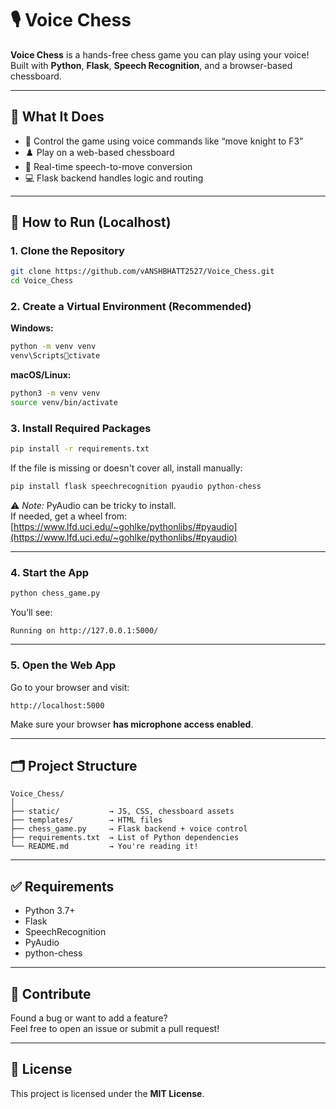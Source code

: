 # 🎙️ Voice Chess

**Voice Chess** is a hands-free chess game you can play using your voice!  
Built with **Python**, **Flask**, **Speech Recognition**, and a browser-based chessboard.

---

## 🧩 What It Does

- 🎤 Control the game using voice commands like “move knight to F3”
- ♟️ Play on a web-based chessboard
- 🧠 Real-time speech-to-move conversion
- 💻 Flask backend handles logic and routing

---

## 🚀 How to Run (Localhost)

### 1. Clone the Repository

```bash
git clone https://github.com/vANSHBHATT2527/Voice_Chess.git
cd Voice_Chess
```

### 2. Create a Virtual Environment (Recommended)

**Windows:**

```bash
python -m venv venv
venv\Scriptsctivate
```

**macOS/Linux:**

```bash
python3 -m venv venv
source venv/bin/activate
```

### 3. Install Required Packages

```bash
pip install -r requirements.txt
```

If the file is missing or doesn't cover all, install manually:

```bash
pip install flask speechrecognition pyaudio python-chess
```

⚠️ *Note:* PyAudio can be tricky to install.  
If needed, get a wheel from:  
[https://www.lfd.uci.edu/~gohlke/pythonlibs/#pyaudio](https://www.lfd.uci.edu/~gohlke/pythonlibs/#pyaudio)

---

### 4. Start the App

```bash
python chess_game.py
```

You’ll see:

```
Running on http://127.0.0.1:5000/
```

---

### 5. Open the Web App

Go to your browser and visit:

```
http://localhost:5000
```

Make sure your browser **has microphone access enabled**.

---

## 🗂️ Project Structure

```
Voice_Chess/
│
├── static/           → JS, CSS, chessboard assets
├── templates/        → HTML files
├── chess_game.py     → Flask backend + voice control
├── requirements.txt  → List of Python dependencies
└── README.md         → You're reading it!
```

---

## ✅ Requirements

- Python 3.7+
- Flask
- SpeechRecognition
- PyAudio
- python-chess

---

## 🤝 Contribute

Found a bug or want to add a feature?  
Feel free to open an issue or submit a pull request!

---

## 📄 License

This project is licensed under the **MIT License**.

